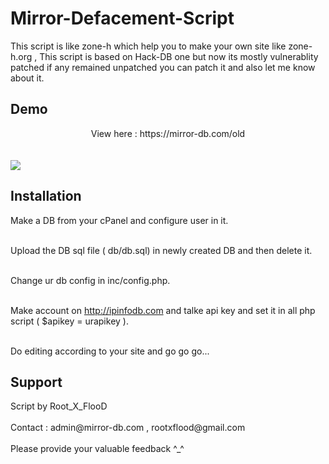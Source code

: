 # Mirror-Defacement-Script

This script is like zone-h which help you to make your own site like zone-h.org , This script is based on Hack-DB one but now its mostly vulnerablity patched if any remained unpatched you can patch it and also let me know about it. 

<h2>Demo</h3> 
<center> View here : https://mirror-db.com/old </center>
<br><br>
<img src="http://i59.tinypic.com/2l52dc.png">
<h2>Installation</h3> 

Make a DB from your cPanel and configure user in it.<br><br>

Upload the DB sql file ( db/db.sql) in newly created DB and then delete it.<br><br>

Change ur db config in inc/config.php.<br><br>

Make account on http://ipinfodb.com and talke api key and set it in all php script ( $apikey = urapikey ).<br><br>

Do editing according to your site and go go go...

<h2>Support</h2>
Script by Root_X_FlooD<br><br>
Contact : admin@mirror-db.com , rootxflood@gmail.com<br><br>
Please provide your valuable feedback ^_^ 
